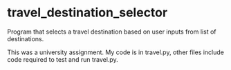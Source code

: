 # travel_destination_selector
Program that selects a travel destination based on user inputs from list of destinations.

This was a university assignment. My code is in travel.py, other files include code required to test and run travel.py.
